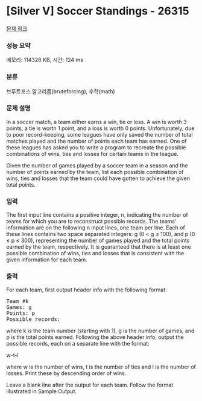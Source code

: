 # [Silver V] Soccer Standings - 26315 

[문제 링크](https://www.acmicpc.net/problem/26315) 

### 성능 요약

메모리: 114328 KB, 시간: 124 ms

### 분류

브루트포스 알고리즘(bruteforcing), 수학(math)

### 문제 설명

<p>In a soccer match, a team either earns a win, tie or loss. A win is worth 3 points, a tie is worth 1 point, and a loss is worth 0 points. Unfortunately, due to poor record-keeping, some leagues have only saved the number of total matches played and the number of points each team has earned. One of these leagues has asked you to write a program to recreate the possible combinations of wins, ties and losses for certain teams in the league.</p>

<p>Given the number of games played by a soccer team in a season and the number of points earned by the team, list each possible combination of wins, ties and losses that the team could have gotten to achieve the given total points.</p>

### 입력 

 <p>The first input line contains a positive integer, n, indicating the number of teams for which you are to reconstruct possible records. The teams’ information are on the following n input lines, one team per line. Each of these lines contains two space separated integers: g (0 < g ≤ 100), and p (0 ≤ p ≤ 300), representing the number of games played and the total points earned by the team, respectively. It is guaranteed that there is at least one possible combination of wins, ties and losses that is consistent with the given information for each team.</p>

### 출력 

 <p>For each team, first output header info with the following format:</p>

<pre>Team #k
Games: g
Points: p
Possible records:</pre>

<p>where k is the team number (starting with 1), g is the number of games, and p is the total points earned. Following the above header info, output the possible records, each on a separate line with the format:</p>

<p>w-t-l</p>

<p>where w is the number of wins, t is the number of ties and l is the number of losses. Print these by descending order of wins.</p>

<p>Leave a blank line after the output for each team. Follow the format illustrated in Sample Output.</p>

